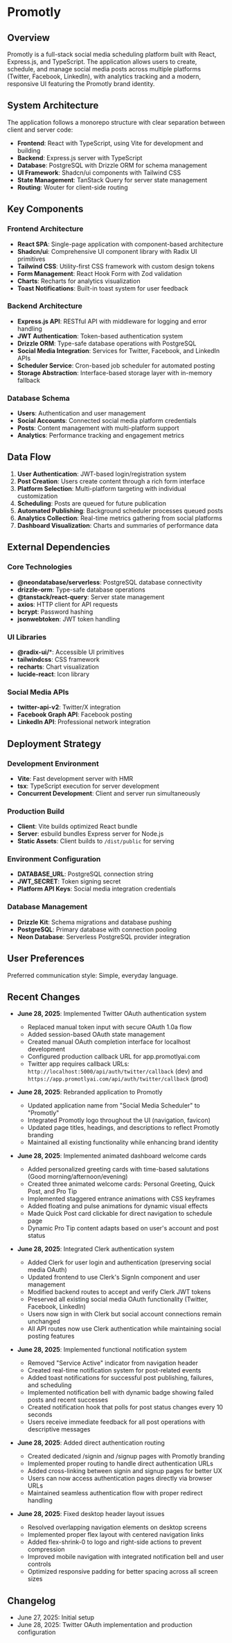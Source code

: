 # Promotly

## Overview

Promotly is a full-stack social media scheduling platform built with React, Express.js, and TypeScript. The application allows users to create, schedule, and manage social media posts across multiple platforms (Twitter, Facebook, LinkedIn), with analytics tracking and a modern, responsive UI featuring the Promotly brand identity.

## System Architecture

The application follows a monorepo structure with clear separation between client and server code:

- **Frontend**: React with TypeScript, using Vite for development and building
- **Backend**: Express.js server with TypeScript
- **Database**: PostgreSQL with Drizzle ORM for schema management
- **UI Framework**: Shadcn/ui components with Tailwind CSS
- **State Management**: TanStack Query for server state management
- **Routing**: Wouter for client-side routing

## Key Components

### Frontend Architecture
- **React SPA**: Single-page application with component-based architecture
- **Shadcn/ui**: Comprehensive UI component library with Radix UI primitives
- **Tailwind CSS**: Utility-first CSS framework with custom design tokens
- **Form Management**: React Hook Form with Zod validation
- **Charts**: Recharts for analytics visualization
- **Toast Notifications**: Built-in toast system for user feedback

### Backend Architecture
- **Express.js API**: RESTful API with middleware for logging and error handling
- **JWT Authentication**: Token-based authentication system
- **Drizzle ORM**: Type-safe database operations with PostgreSQL
- **Social Media Integration**: Services for Twitter, Facebook, and LinkedIn APIs
- **Scheduler Service**: Cron-based job scheduler for automated posting
- **Storage Abstraction**: Interface-based storage layer with in-memory fallback

### Database Schema
- **Users**: Authentication and user management
- **Social Accounts**: Connected social media platform credentials
- **Posts**: Content management with multi-platform support
- **Analytics**: Performance tracking and engagement metrics

## Data Flow

1. **User Authentication**: JWT-based login/registration system
2. **Post Creation**: Users create content through a rich form interface
3. **Platform Selection**: Multi-platform targeting with individual customization
4. **Scheduling**: Posts are queued for future publication
5. **Automated Publishing**: Background scheduler processes queued posts
6. **Analytics Collection**: Real-time metrics gathering from social platforms
7. **Dashboard Visualization**: Charts and summaries of performance data

## External Dependencies

### Core Technologies
- **@neondatabase/serverless**: PostgreSQL database connectivity
- **drizzle-orm**: Type-safe database operations
- **@tanstack/react-query**: Server state management
- **axios**: HTTP client for API requests
- **bcrypt**: Password hashing
- **jsonwebtoken**: JWT token handling

### UI Libraries
- **@radix-ui/***: Accessible UI primitives
- **tailwindcss**: CSS framework
- **recharts**: Chart visualization
- **lucide-react**: Icon library

### Social Media APIs
- **twitter-api-v2**: Twitter/X integration
- **Facebook Graph API**: Facebook posting
- **LinkedIn API**: Professional network integration

## Deployment Strategy

### Development Environment
- **Vite**: Fast development server with HMR
- **tsx**: TypeScript execution for server development
- **Concurrent Development**: Client and server run simultaneously

### Production Build
- **Client**: Vite builds optimized React bundle
- **Server**: esbuild bundles Express server for Node.js
- **Static Assets**: Client builds to `/dist/public` for serving

### Environment Configuration
- **DATABASE_URL**: PostgreSQL connection string
- **JWT_SECRET**: Token signing secret
- **Platform API Keys**: Social media integration credentials

### Database Management
- **Drizzle Kit**: Schema migrations and database pushing
- **PostgreSQL**: Primary database with connection pooling
- **Neon Database**: Serverless PostgreSQL provider integration

## User Preferences

Preferred communication style: Simple, everyday language.

## Recent Changes

- **June 28, 2025**: Implemented Twitter OAuth authentication system
  - Replaced manual token input with secure OAuth 1.0a flow
  - Added session-based OAuth state management
  - Created manual OAuth completion interface for localhost development
  - Configured production callback URL for app.promotlyai.com
  - Twitter app requires callback URLs: `http://localhost:5000/api/auth/twitter/callback` (dev) and `https://app.promotlyai.com/api/auth/twitter/callback` (prod)

- **June 28, 2025**: Rebranded application to Promotly
  - Updated application name from "Social Media Scheduler" to "Promotly"
  - Integrated Promotly logo throughout the UI (navigation, favicon)
  - Updated page titles, headings, and descriptions to reflect Promotly branding
  - Maintained all existing functionality while enhancing brand identity

- **June 28, 2025**: Implemented animated dashboard welcome cards
  - Added personalized greeting cards with time-based salutations (Good morning/afternoon/evening)
  - Created three animated welcome cards: Personal Greeting, Quick Post, and Pro Tip
  - Implemented staggered entrance animations with CSS keyframes
  - Added floating and pulse animations for dynamic visual effects
  - Made Quick Post card clickable for direct navigation to schedule page
  - Dynamic Pro Tip content adapts based on user's account and post status

- **June 28, 2025**: Integrated Clerk authentication system
  - Added Clerk for user login and authentication (preserving social media OAuth)
  - Updated frontend to use Clerk's SignIn component and user management
  - Modified backend routes to accept and verify Clerk JWT tokens
  - Preserved all existing social media OAuth functionality (Twitter, Facebook, LinkedIn)
  - Users now sign in with Clerk but social account connections remain unchanged
  - All API routes now use Clerk authentication while maintaining social posting features

- **June 28, 2025**: Implemented functional notification system
  - Removed "Service Active" indicator from navigation header
  - Created real-time notification system for post-related events
  - Added toast notifications for successful post publishing, failures, and scheduling
  - Implemented notification bell with dynamic badge showing failed posts and recent successes
  - Created notification hook that polls for post status changes every 10 seconds
  - Users receive immediate feedback for all post operations with descriptive messages

- **June 28, 2025**: Added direct authentication routing
  - Created dedicated /signin and /signup pages with Promotly branding
  - Implemented proper routing to handle direct authentication URLs
  - Added cross-linking between signin and signup pages for better UX
  - Users can now access authentication pages directly via browser URLs
  - Maintained seamless authentication flow with proper redirect handling

- **June 28, 2025**: Fixed desktop header layout issues
  - Resolved overlapping navigation elements on desktop screens
  - Implemented proper flex layout with centered navigation links
  - Added flex-shrink-0 to logo and right-side actions to prevent compression
  - Improved mobile navigation with integrated notification bell and user controls
  - Optimized responsive padding for better spacing across all screen sizes

## Changelog

- June 27, 2025: Initial setup
- June 28, 2025: Twitter OAuth implementation and production configuration